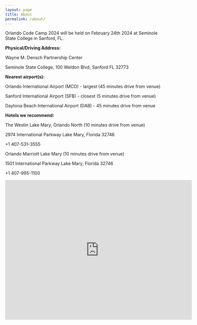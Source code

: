 ```yaml
---
layout: page
title: About
permalink: /about/
---
```


Orlando Code Camp 2024 will be held on February 24th 2024 at Seminole State College in Sanford, FL.

**Physical/Driving Address:**

Wayne M. Densch Partnership Center

Seminole State College, 100 Weldon Blvd, Sanford FL 32773

**Nearest airport(s):**

Orlando International Airport (MCO) - largest (45 minutes drive from venue)

Sanford International Airport (SFB) - closest (5 minutes drive from venue)

Daytona Beach International Airport (DAB) - 45 minutes drive from venue

**Hotels we recommend:**

The Westin Lake Mary, Orlando North (10 minutes drive from venue)

2974 International Parkway Lake Mary, Florida 32746

+1 407-531-3555

Orlando Marriott Lake Mary (10 minutes drive from venue)

1501 International Parkway Lake Mary, Florida 32746

+1 407-995-1100

<iframe src="https://www.google.com/maps/embed?pb=!1m18!1m12!1m3!1d1749.0897107327119!2d-81.30701413734684!3d28.744059558742478!2m3!1f0!2f0!3f0!3m2!1i1024!2i768!4f13.1!3m3!1m2!1s0x88e76d180ab1b97b%3A0xd7369878036400a1!2sWayne%20M.%20Densch%20Partnership%20Center!5e0!3m2!1sen!2sus!4v1663965771738!5m2!1sen!2sus" width="600" height="450" style="border:0;" allowfullscreen="" loading="lazy" referrerpolicy="no-referrer-when-downgrade"></iframe>

